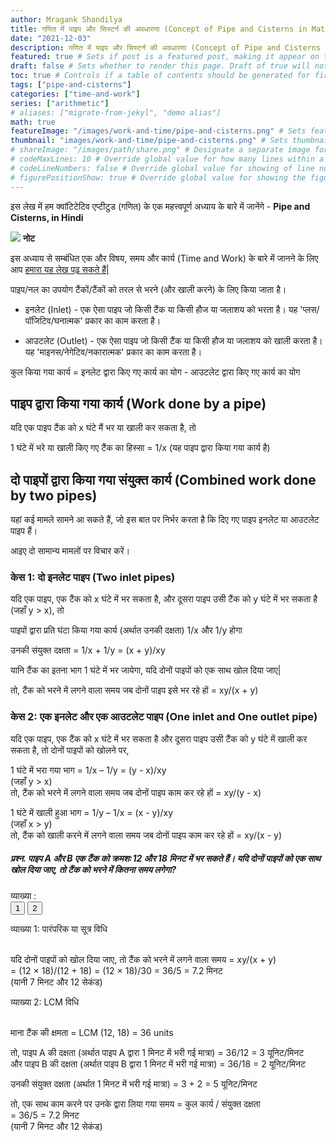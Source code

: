 ```yaml
---
author: Mragank Shandilya
title: गणित में पाइप और सिस्टर्न की अवधारणा (Concept of Pipe and Cisterns in Maths)
date: "2021-12-03"
description: गणित में पाइप और सिस्टर्न की अवधारणा (Concept of Pipe and Cisterns in Maths) # Description used for search engine.
featured: true # Sets if post is a featured post, making it appear on the sidebar. A featured post won't be listed on the sidebar if it's the current page
draft: false # Sets whether to render this page. Draft of true will not be rendered.
toc: true # Controls if a table of contents should be generated for first-level links automatically.
tags: ["pipe-and-cisterns"]
categories: ["time-and-work"]
series: ["arithmetic"]
# aliases: ["migrate-from-jekyl", "demo alias"]
math: true
featureImage: "/images/work-and-time/pipe-and-cisterns.png" # Sets featured image on blog post.
thumbnail: "images/work-and-time/pipe-and-cisterns.png" # Sets thumbnail image appearing inside card on homepage. I will keep it the same as featureImage.
# shareImage: "/images/path/share.png" # Designate a separate image for social media sharing.
# codeMaxLines: 10 # Override global value for how many lines within a code block before auto-collapsing.
# codeLineNumbers: false # Override global value for showing of line numbers within code block.
# figurePositionShow: true # Override global value for showing the figure label.
---
```


इस लेख में हम क्वांटिटेटिव एप्टीटुड (गणित) के एक महत्त्वपूर्ण अध्याय के बारे में जानेंगे - <strong>Pipe and Cisterns, in Hindi</strong>

<div class="toc-mak">
  <img src="../../../images/pencil.png">
  <b>नोट</b><br>

इस अध्याय से सम्बंधित एक और विषय, समय और कार्य (Time and Work) के बारे में जानने के लिए आप <a href="../work-and-time-in-maths" title="Time and Work" class="mak-link">हमारा यह लेख पढ़ सकते हैं|</a> 
</div>

पाइप/नल का उपयोग टैंकों/टैंकों को तरल से भरने (और खाली करने) के लिए किया जाता है।

* इनलेट (Inlet) - एक ऐसा पाइप जो किसी टैंक या किसी हौज या जलाशय को भरता है। यह 'प्लस/पॉजिटिव/घनात्मक' प्रकार का काम करता है।

* आउटलेट (Outlet) - एक ऐसा पाइप जो किसी टैंक या किसी हौज या जलाशय को खाली करता है। यह 'माइनस/नेगेटिव/नकारात्मक' प्रकार का काम करता है।

कुल किया गया कार्य = इनलेट द्वारा किए गए कार्य का योग - आउटलेट द्वारा किए गए कार्य का योग

## पाइप द्वारा किया गया कार्य (Work done by a pipe)

यदि एक पाइप टैंक को x घंटे मैं भर या खाली कर सकता है, तो

1 घंटे में भरे या खाली किए गए टैंक का हिस्सा = 1/x (यह पाइप द्वारा किया गया कार्य है)

## दो पाइपों द्वारा किया गया संयुक्त कार्य (Combined work done by two pipes)

यहां कई मामले सामने आ सकते हैं, जो इस बात पर निर्भर करता है कि दिए गए पाइप इनलेट या आउटलेट पाइप हैं।

आइए दो सामान्य मामलों पर विचार करें।

### केस 1: दो इनलेट पाइप (Two inlet pipes)

यदि एक पाइप, एक टैंक को x घंटे में भर सकता है, और दूसरा पाइप उसी टैंक को y घंटे में भर सकता है (जहाँ y > x), तो

पाइपों द्वारा प्रति घंटा किया गया कार्य (अर्थात उनकी दक्षता) 1/x और 1/y होगा

उनकी संयुक्त दक्षता = 1/x + 1/y = (x + y)/xy

यानि टैंक का इतना भाग 1 घंटे में भर जायेगा, यदि दोनों पाइपों को एक साथ खोल दिया जाए| 

तो, टैंक को भरने में लगने वाला समय जब दोनों पाइप इसे भर रहे हों = xy/(x + y)

### केस 2: एक इनलेट और एक आउटलेट पाइप (One inlet and One outlet pipe)

यदि एक पाइप, एक टैंक को x घंटे में भर सकता है और दूसरा पाइप उसी टैंक को y घंटे में खाली कर सकता है, तो दोनों पाइपों को खोलने पर,

1 घंटे में भरा गया भाग = 1/x – 1/y = (y - x)/xy <br>
(जहाँ y > x) <br>
तो, टैंक को भरने में लगने वाला समय जब दोनों पाइप काम कर रहे हों = xy/(y - x)

1 घंटे में खाली हुआ भाग = 1/y – 1/x = (x - y)/xy <br>
(जहाँ x > y) <br>
तो, टैंक को खाली करने में लगने वाला समय जब दोनों पाइप काम कर रहे हों = xy/(x - y)

##### प्रश्न. पाइप A और B एक टैंक को क्रमशः 12 और 18 मिनट में भर सकते हैं। यदि दोनों पाइपों को एक साथ खोल दिया जाए, तो टैंक को भरने में कितना समय लगेगा?

व्याख्या :<br>
<button class="mak-tablink tablink-group1 default-tab" onclick="openTab('1Exp-1', this, 'tablink-group1', 'tabcontent-group1')">1</button>
<button class="mak-tablink tablink-group1" onclick="openTab('1Exp-2', this, 'tablink-group1', 'tabcontent-group1')">2</button>

<div id="1Exp-1" class="Exp-1 mak-tabcontent tabcontent-group1">
व्याख्या 1: पारंपरिक या सूत्र विधि <br><br>

यदि दोनों पाइपों को खोल दिया जाए, तो टैंक को भरने में लगने वाला समय = xy/(x + y) <br>
= (12 × 18)/(12 + 18) = (12 × 18)/30 = 36/5 = 7.2 मिनट <br>
(यानी 7 मिनट और 12 सेकंड)
</div>

<div id="1Exp-2" class="Exp-2 mak-tabcontent tabcontent-group1">
व्याख्या 2: LCM विधि <br><br>

माना टैंक की क्षमता = LCM (12, 18) = 36 units

तो, पाइप A की दक्षता (अर्थात पाइप A द्वारा 1 मिनट में भरी गई मात्रा) = 36/12 = 3 यूनिट/मिनट <br>
और पाइप B की दक्षता (अर्थात पाइप B द्वारा 1 मिनट में भरी गई मात्रा) = 36/18 = 2 यूनिट/मिनट

उनकी संयुक्त दक्षता (अर्थात 1 मिनट में भरी गई मात्रा) = 3 + 2 = 5 यूनिट/मिनट

तो, एक साथ काम करने पर उनके द्वारा लिया गया समय = कुल कार्य / संयुक्त दक्षता <br>
= 36/5 = 7.2 मिनट <br>
(यानी 7 मिनट और 12 सेकंड)
</div><br>

